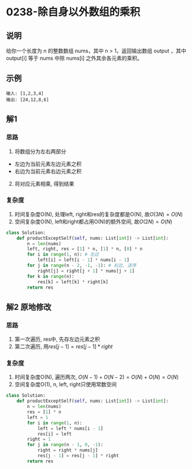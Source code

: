 # 0238-除自身以外数组的乘积

## 说明
给你一个长度为 n 的整数数组 nums，其中 n > 1，返回输出数组 output ，其中 output[i] 等于 nums 中除 nums[i] 之外其余各元素的乘积。

## 示例
```
输入: [1,2,3,4]
输出: [24,12,8,6]
```

## 解1

### 思路
1. 将数组分为左右两部分
- 左边为当前元素左边元素之积
- 右边为当前元素右边元素之积
2. 将对应元素相乘, 得到结果

### 复杂度
1. 时间复杂度O(N), 处理left, right和res的复杂度都是O(N), 故$O(3N)=O(N)$
2. 空间复杂度O(N), left和right都占用O(N)的额外空间, 故$O(2N)=O(N)$

```python
class Solution:
    def productExceptSelf(self, nums: List[int]) -> List[int]:
        n = len(nums)
        left, right, res = [1] * n, [1] * n, [0] * n
        for i in range(1, n): # 左边
            left[i] = left[i - 1] * nums[i - 1]
        for j in range(n - 2, -1, -1): # 右边, 逆序
            right[j] = right[j + 1] * nums[j + 1]
        for k in range(n):
            res[k] = left[k] * right[k]
        return res
```

## 解2 原地修改

### 思路
1. 第一次遍历, res中, 先存左边元素之积
2. 第二次遍历, 用$res[j-1] = res[j-1] * right$

### 复杂度
1. 时间复杂度O(N), 遍历两次, $O(N-1)+O(N-2)=O(N)+O(N)=O(N)$
2. 空间复杂度O(1), n, left, right只使用常数空间


```python
class Solution:
    def productExceptSelf(self, nums: List[int]) -> List[int]:
        n = len(nums)
        res = [1] * n
        left = 1
        for i in range(1, n):
            left = left * nums[i - 1]
            res[i] = left
        right = 1
        for j in range(n - 1, 0, -1):
            right = right * nums[j]
            res[j - 1] = res[j - 1] * right
        return res
```